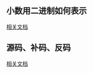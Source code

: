 ## 小数用二进制如何表示

[相关文档](https://blog.csdn.net/weixin_41042404/article/details/81276782)



## 源码、补码、反码

[相关文档](https://www.cnblogs.com/wqbin/p/11142873.html)

